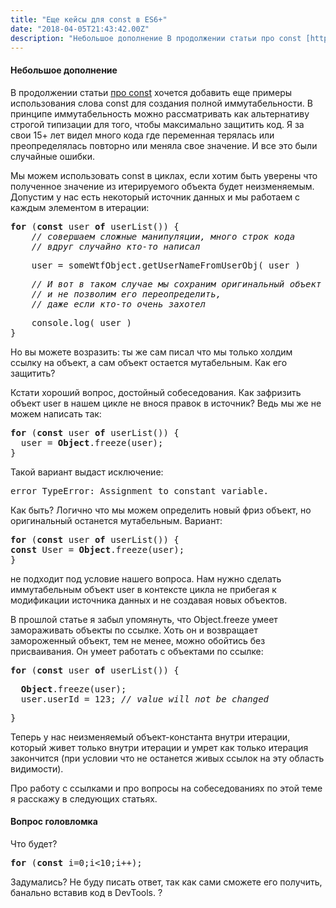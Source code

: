 ```yaml
---
title: "Еще кейсы для const в ES6+"
date: "2018-04-05T21:43:42.00Z"
description: "Небольшое дополнение В продолжении статьи про const [https://medium.com/@frontman/const-%D0%B2-js-%D0%B4%D0%B5%D0%BB%D0%B0%D0%B5"
---
```


<!--kg-card-begin: html--><h4>Небольшое дополнение</h4>
<p>В продолжении статьи <a href="https://medium.com/@frontman/const-%D0%B2-js-%D0%B4%D0%B5%D0%BB%D0%B0%D0%B5%D1%82-%D1%81%D0%B2%D0%BE%D1%8E-%D1%80%D0%B0%D0%B1%D0%BE%D1%82%D1%83-%D0%BF%D1%80%D0%B0%D0%B2%D0%B8%D0%BB%D1%8C%D0%BD%D0%BE-b346353d9cce" target="_blank" rel="noopener noreferrer">про const</a> хочется добавить еще примеры использования слова const для создания полной иммутабельности. В принципе иммутабельность можно рассматривать как альтернативу строгой типизации для того, чтобы максимально защитить код. Я за свои 15+ лет видел много кода где переменная терялась или преопределялась повторно или меняла свое значение. И все это были случайные ошибки.</p>
<p>Мы можем использовать const в циклах, если хотим быть уверены что полученное значение из итерируемого объекта будет неизменяемым. Допустим у нас есть некоторый источник данных и мы работаем с каждым элементом в итерации:</p>
<pre><strong>for</strong> (<strong>const</strong> user <strong>of</strong> userList()) {<br><em>    // совершаем сложные манипуляции, много строк кода<br>    // вдруг случайно кто-то написал</em></pre>
<pre>    user = someWtfObject.getUserNameFromUserObj( user )</pre>
<pre><em>    // И вот в таком случае мы сохраним оригинальный объект<br>    // и не позволим его переопределить,<br>    // даже если кто-то очень захотел</em></pre>
<pre>    console.log( user )<br>}</pre>
<p>Но вы можете возразить: ты же сам писал что мы только холдим ссылку на объект, а сам объект остается мутабельным. Как его защитить?</p>
<p>Кстати хороший вопрос, достойный собеседования. Как зафризить объект user в нашем цикле не внося правок в источник? Ведь мы же не можем написать так:</p>
<pre><strong>for</strong> (<strong>const</strong> user <strong>of</strong> userList()) {<br>  user = <strong>Object</strong>.freeze(user);<br>}</pre>
<p>Такой вариант выдаст исключение:</p>
<pre>error TypeError: Assignment to constant variable.</pre>
<p>Как быть? Логично что мы можем определить новый фриз объект, но оригинальный останется мутабельным. Вариант:</p>
<pre><strong>for</strong> (<strong>const</strong> user <strong>of</strong> userList()) {<br><strong>const</strong> User = <strong>Object</strong>.freeze(user);<br>}</pre>
<p>не подходит под условие нашего вопроса. Нам нужно сделать иммутабельным объект user в контексте цикла не прибегая к модификации источника данных и не создавая новых объектов.</p>
<p>В прошлой статье я забыл упомянуть, что Object.freeze умеет замораживать объекты по ссылке. Хоть он и возвращает замороженный объект, тем не менее, можно обойтись без присваивания. Он умеет работать с объектами по ссылке:</p>
<pre><strong>for</strong> (<strong>const</strong> user <strong>of</strong> userList()) {</pre>
<pre>  <strong>Object</strong>.freeze(user);<br>  user.userId = 123; <em>// value will not be changed </em></pre>
<pre>}</pre>
<p>Теперь у нас неизменяемый объект-константа внутри итерации, который живет только внутри итерации и умрет как только итерация закончится (при условии что не останется живых ссылок на эту область видимости).</p>
<p>Про работу c ссылками и про вопросы на собеседованиях по этой теме я расскажу в следующих статьях.</p>
<h4>Вопрос головломка</h4>
<p>Что будет?</p>
<pre><strong>for</strong> (<strong>const</strong> i=0;i&lt;10;i++);</pre>
<p>Задумались? Не буду писать ответ, так как сами сможете его получить, банально вставив код в DevTools. ?</p>

<!--kg-card-end: html-->


